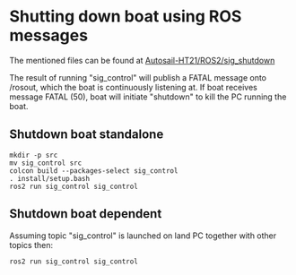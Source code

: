 # Shutting down boat using ROS messages

The mentioned files can be found at [Autosail-HT21/ROS2/sig_shutdown](https://github.com/AutoSail-MDH/AutoSail-HT21/ROS2/sig_shutdown)

The result of running "sig_control" will publish a FATAL message onto /rosout, which the boat is continuously listening at.
If boat receives message FATAL (50), boat will initiate "shutdown" to kill the PC running the boat.

## Shutdown boat standalone

```console
mkdir -p src
mv sig_control src
colcon build --packages-select sig_control
. install/setup.bash
ros2 run sig_control sig_control
```

## Shutdown boat dependent

Assuming topic "sig_control" is launched on land PC together with other topics then:

```console
ros2 run sig_control sig_control
```
